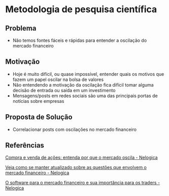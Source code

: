 # Metodologia de pesquisa científica

## Problema
- Não temos fontes fáceis e rápidas para entender a oscilação do mercado financeiro

## Motivação
- Hoje é muito difícil, ou quase impossível, entender quais os motivos que fazem um papel oscilar na bolsa de valores
- Não entendendo a motivação da oscilação fica difícil tomar alguma decisão de entrada ou saída em um investimento
- Mensagens/posts em redes sociais são uma das principais portas de notícias sobre empresas

## Proposta de Solução
- Correlacionar posts com oscilações no mercado financeiro

## Referências

[Compra e venda de ações: entenda por que o mercado oscila - Nelogica](https://blog.nelogica.com.br/compra-e-venda-de-acoes-entenda-por-que-o-mercado-oscila-2/)

[Veja como se manter atualizado sobre as questões que envolvem o mercado financeiro - Nelogica](http://blog.nelogica.com.br/veja-como-se-manter-atualizado-sobre-as-questoes-que-envolvem-o-mercado-financeiro/)

[O software para o mercado financeiro e sua importância para os traders - Nelogica](http://blog.nelogica.com.br/o-software-para-o-mercado-financeiro-e-sua-importancia-para-os-traders/)
